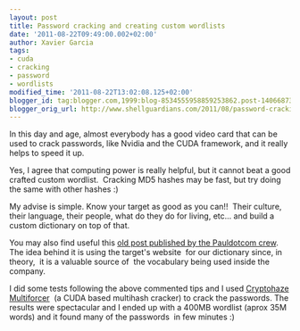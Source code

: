 ```yaml
---
layout: post
title: Password cracking and creating custom wordlists
date: '2011-08-22T09:49:00.002+02:00'
author: Xavier Garcia
tags:
- cuda
- cracking
- password
- wordlists
modified_time: '2011-08-22T13:02:08.125+02:00'
blogger_id: tag:blogger.com,1999:blog-8534555958859253862.post-1406687343661160656
blogger_orig_url: http://www.shellguardians.com/2011/08/password-cracking-and-creating-custom.html
---
```

In this day and age, almost everybody has a good video card that can be used to crack passwords, like Nvidia and the CUDA framework, and it really helps to speed it up.

Yes, I agree that computing power is really helpful, but it cannot beat a good crafted custom wordlist.  Cracking MD5 hashes may be fast, but try doing the same with other hashes :)

My advise is simple. Know your target as good as you can!!  Their culture, their language, their people, what do they do for living, etc... and build a custom dictionary on top of that.

You may also find useful this [old post published by the Pauldotcom crew](http://pauldotcom.com/2008/11/creating-custom-wordlists-for.html).  The idea behind it is using the target's website  for our dictionary since, in theory,  it is a valuable source of  the vocabulary being used inside the company.

I did some tests following the above commented tips and I used [Cryptohaze Multiforcer](http://www.cryptohaze.com/multiforcer.php)  (a CUDA based multihash cracker) to crack the passwords. The results were spectacular and I ended up with a 400MB wordlist (aprox 35M words) and it found many of the passwords  in few minutes :)
